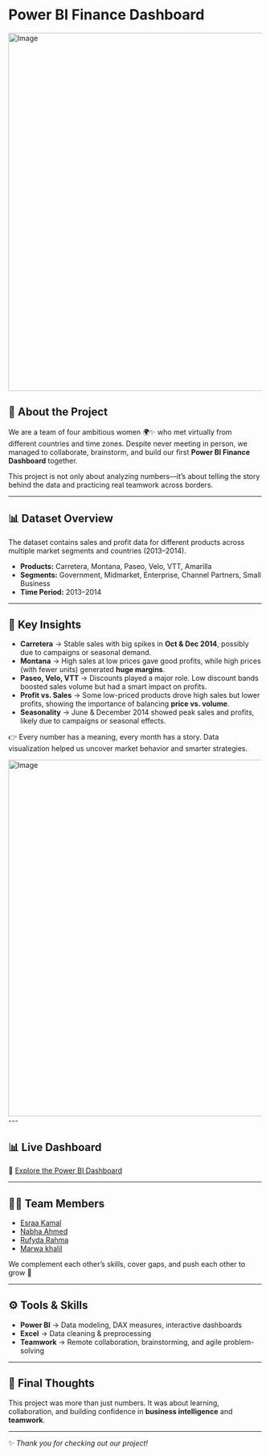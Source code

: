 
# Power BI Finance Dashboard  

<img width="1280" height="712" alt="Image" src="https://github.com/user-attachments/assets/fe254e6e-6260-4959-9606-a8ceaacbed79" />

## 📖 About the Project  
We are a team of four ambitious women 🌍✨ who met virtually from different countries and time zones. Despite never meeting in person, we managed to collaborate, brainstorm, and build our first **Power BI Finance Dashboard** together.  

This project is not only about analyzing numbers—it’s about telling the story behind the data and practicing real teamwork across borders.  

---

## 📊 Dataset Overview  
The dataset contains sales and profit data for different products across multiple market segments and countries (2013–2014).  

- **Products:** Carretera, Montana, Paseo, Velo, VTT, Amarilla  
- **Segments:** Government, Midmarket, Enterprise, Channel Partners, Small Business  
- **Time Period:** 2013–2014  

---

## 🔎 Key Insights  

- **Carretera** → Stable sales with big spikes in **Oct & Dec 2014**, possibly due to campaigns or seasonal demand.  
- **Montana** → High sales at low prices gave good profits, while high prices (with fewer units) generated **huge margins**.  
- **Paseo, Velo, VTT** → Discounts played a major role. Low discount bands boosted sales volume but had a smart impact on profits.  
- **Profit vs. Sales** → Some low-priced products drove high sales but lower profits, showing the importance of balancing **price vs. volume**.  
- **Seasonality** → June & December 2014 showed peak sales and profits, likely due to campaigns or seasonal effects.  

👉 Every number has a meaning, every month has a story. Data visualization helped us uncover market behavior and smarter strategies.  

<img width="1280" height="709" alt="Image" src="https://github.com/user-attachments/assets/ddbb47b3-c4ab-4925-bf10-19f90664dbca" />
---



## 📊 Live Dashboard  
🔗 [Explore the Power BI Dashboard](YOUR_DASHBOARD_LINK_HERE)  

---

## 👩‍💻 Team Members  

- [Esraa Kamal](www.linkedin.com/in/esraakamal) 
- [Nabha Ahmed](https://www.linkedin.com/in/nabha-ahmed-166491221/) 
- [Rufyda Rahma](https://www.linkedin.com/in/rufyda-abdelhadirahma/) 
- [Marwa khalil](https://www.linkedin.com/in/marwa-s-khalil/)

We complement each other’s skills, cover gaps, and push each other to grow 🚀  

---

## ⚙️ Tools & Skills  
- **Power BI** → Data modeling, DAX measures, interactive dashboards  
- **Excel** → Data cleaning & preprocessing  
- **Teamwork** → Remote collaboration, brainstorming, and agile problem-solving  

---

## 🌟 Final Thoughts  
This project was more than just numbers. It was about learning, collaboration, and building confidence in **business intelligence** and **teamwork**.  

---

✨ *Thank you for checking out our project!*
